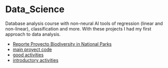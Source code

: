 # Data_Science

Database analysis course with non-neural AI tools of regression (linear and non-linear), classification and more.
With these projects I had my first approach to data analysis.

- [Reporte Proyecto Biodiversity in National Parks](./data%20science%20fundations%202/Proyect%20Biodiversity%20in%20National%20Parks/Reporte%20Proyecto%20Biodiversity%20in%20National%20Parks.docx)
- [main proyect code](./data%20science%20fundations%202/Proyect%20Biodiversity%20in%20National%20Parks/.ipynb_checkpoints/biodiversity-checkpoint.ipynb)
- [good activities](./data%20science%20fundations%202/)
- [introductory activities](./data%20science%20fundations%201/)
